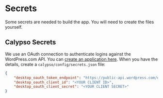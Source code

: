 # Secrets

Some secrets are needed to build the app. You will need to create the files yourself.

## Calypso Secrets

We use an OAuth connection to authenticate logins against the WordPress.com API. You can [create an application here](https://developer.wordpress.com/apps/). When you have the details,
create a `calypso/config/secrets.json` file:

```json
{
	"desktop_oauth_token_endpoint": "https://public-api.wordpress.com/oauth2/token",
	"desktop_oauth_client_id": "<YOUR CLIENT ID>",
	"desktop_oauth_client_secret": "<YOUR CLIENT SECRET>"
}
```
